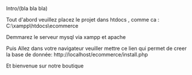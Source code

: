 Intro/(bla bla bla)

Tout d'abord veuillez placez le projet dans htdocs , comme ca :
C:\xampp\htdocs\ecommerce

Demmarez le serveur mysql via xampp et apache

Puis Allez dans votre navigateur veuiller mettre ce lien qui permet de creer la base de donnée:
http://localhost/ecommerce/install.php

Et bienvenue sur notre boutique
